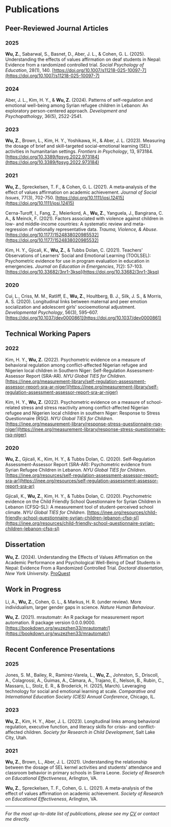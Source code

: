 # Publications

## Peer-Reviewed Journal Articles

### 2025

**Wu, Z.**, Sabarwal, S., Basnet, D., Aber, J. L., & Cohen, G. L. (2025). Understanding the effects of values affirmation on deaf students in Nepal: Evidence from a randomized controlled trial. *Social Psychology of Education*, 28(1), 140. [https://doi.org/10.1007/s11218-025-10097-7](https://doi.org/10.1007/s11218-025-10097-7)

### 2024

Aber, J. L., Kim, H. Y., & **Wu, Z.** (2024). Patterns of self-regulation and emotional well-being among Syrian refugee children in Lebanon: An exploratory person-centered approach. *Development and Psychopathology*, 36(5), 2522-2541.

### 2023

**Wu, Z.**, Brown, L., Kim, H. Y., Yoshikawa, H., & Aber, J. L. (2023). Measuring the dosage of brief and skill-targeted social-emotional learning (SEL) activities in humanitarian settings. *Frontiers in Psychology*, 13, 973184. [https://doi.org/10.3389/fpsyg.2022.973184](https://doi.org/10.3389/fpsyg.2022.973184)

### 2021

**Wu, Z.**, Spreckelsen, T. F., & Cohen, G. L. (2021). A meta‐analysis of the effect of values affirmation on academic achievement. *Journal of Social Issues*, 77(3), 702-750. [https://doi.org/10.1111/josi.12415](https://doi.org/10.1111/josi.12415)

Cerna-Turoff, I., Fang, Z., Meierkord, A., **Wu, Z.**, Yanguela, J., Bangirana, C. A., & Meinck, F. (2021). Factors associated with violence against children in low- and middle-income countries: A systematic review and meta-regression of nationally representative data. *Trauma, Violence, & Abuse*. [https://doi.org/10.1177/1524838020985532](https://doi.org/10.1177/1524838020985532)

Kim, H. Y., Gjicali, K., **Wu, Z.**, & Tubbs Dolan, C. (2021). Teachers' Observations of Learners' Social and Emotional Learning (TOOLSEL): Psychometric evidence for use in program evaluation in education in emergencies. *Journal on Education in Emergencies*, 7(2): 57-103. [https://doi.org/10.33682/3nr1-3ksq](https://doi.org/10.33682/3nr1-3ksq)

### 2020

Cui, L., Criss, M. M., Ratliff, E., **Wu, Z.**, Houltberg, B. J., Silk, J. S., & Morris, A. S. (2020). Longitudinal links between maternal and peer emotion socialization and adolescent girls' socioemotional adjustment. *Developmental Psychology*, 56(3), 595–607. [https://doi.org/10.1037/dev0000861](https://doi.org/10.1037/dev0000861)

## Technical Working Papers

### 2022

Kim, H. Y., **Wu, Z.** (2022). Psychometric evidence on a measure of behavioral regulation among conflict-affected Nigerian refugee and Nigerien local children in Southern Niger: Self-Regulation Assessment-Assessor Report (SRA-AR). *NYU Global TIES for Children*. [https://inee.org/measurement-library/self-regulation-assessment-assessor-report-sra-ar-niger](https://inee.org/measurement-library/self-regulation-assessment-assessor-report-sra-ar-niger)

Kim, H. Y., **Wu, Z.** (2022). Psychometric evidence on a measure of school-related stress and stress reactivity among conflict-affected Nigerian refugee and Nigerien local children in southern Niger: Response to Stress Questionnaire (RSQ). *NYU Global TIES for Children*. [https://inee.org/measurement-library/response-stress-questionnaire-rsq-niger](https://inee.org/measurement-library/response-stress-questionnaire-rsq-niger)

### 2020

**Wu, Z.**, Gjicali, K., Kim, H. Y., & Tubbs Dolan, C. (2020). Self-Regulation Assessment-Assessor Report (SRA-AR): Psychometric evidence from Syrian Refugee Children in Lebanon. *NYU Global TIES for Children*. [https://inee.org/resources/self-regulation-assessment-assessor-report-sra-ar](https://inee.org/resources/self-regulation-assessment-assessor-report-sra-ar)

Gjicali, K., **Wu, Z.**, Kim, H. Y., & Tubbs Dolan, C. (2020). Psychometric evidence on the Child Friendly School Questionnaire for Syrian Children in Lebanon (CFSQ-SL): A measurement tool of student-perceived school climate. *NYU Global TIES for Children*. [https://inee.org/resources/child-friendly-school-questionnaire-syrian-children-lebanon-cfsq-sl](https://inee.org/resources/child-friendly-school-questionnaire-syrian-children-lebanon-cfsq-sl)

## Dissertation

**Wu, Z.** (2024). Understanding the Effects of Values Affirmation on the Academic Performance and Psychological Well-Being of Deaf Students in Nepal: Evidence From a Randomized Controlled Trial. *Doctoral dissertation, New York University*. [ProQuest](https://www.proquest.com/openview/c97aa05744dd912a4d33d44ea0737507/1?pq-origsite=gscholar&cbl=18750&diss=y)

## Work in Progress

Li, A., **Wu, Z.**, Cohen, G. L., & Markus, H. R. (under review). More individualism, larger gender gaps in science. *Nature Human Behaviour*.

**Wu, Z.** (2021). mrautomatr: An R package for measurement report automation. R package version 0.0.0.9000. [https://bookdown.org/wuzezhen33/mrautomatr/](https://bookdown.org/wuzezhen33/mrautomatr/)

## Recent Conference Presentations

### 2025
Jones, S. M., Bailey, R., Ramirez-Varela, L., **Wu, Z.**, Johnston, S., Driscoll, A., Colagrossi, A., Guimas, A., Câmara, A., Trajano, E., Nelson, B., Rubin, C., Massaro, L., Stolz, E. R., & Broderick, H. (2025, March). Leveraging technology for social and emotional learning at scale. *Comparative and International Education Society (CIES) Annual Conference*, Chicago, IL.

### 2023
**Wu, Z.**, Kim, H. Y., Aber, J. L. (2023). Longitudinal links among behavioral regulation, executive function, and literacy skills for crisis- and conflict-affected children. *Society for Research in Child Development*, Salt Lake City, Utah.

### 2021
**Wu, Z.**, Brown, L., Aber, J. L. (2021). Understanding the relationship between the dosage of SEL kernel activities and students' attendance and classroom behavior in primary schools in Sierra Leone. *Society of Research on Educational Effectiveness*, Arlington, VA.

**Wu, Z.**, Spreckelsen, T. F., Cohen, G. L. (2021). A meta-analysis of the effect of values affirmation on academic achievement. *Society of Research on Educational Effectiveness*, Arlington, VA.

---

*For the most up-to-date list of publications, please see my [CV](/cv.pdf) or contact me directly.*